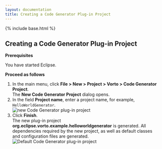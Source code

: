 ```yaml
---
layout: documentation
title: Creating a Code Generator Plug-in Project
---
```

{% include base.html %}


## Creating a Code Generator Plug-in Project

**Prerequisites**

You have started Eclipse.

**Proceed as follows**

1. In the main menu, click **File > New > Project > Vorto > Code Generator Project**.  
   The **New Code Generator Project** dialog opens.
2. In the field **Project name**, enter a project name, for example, `HelloWorldGenerator`.  
   ![new Code Generator plug-in project]({{base}}/img/documentation/vorto_new_codegen_project.png)
3. Click **Finish**.  
   The new plug-in project **org.eclipse.vorto.example.helloworldgenerator** is generated. All dependencies required by the new project, as well as default classes and configuration files are generated.  
   ![Default Code Generator plug-in project]({{base}}/img/documentation/vorto_codegen_default.png)
